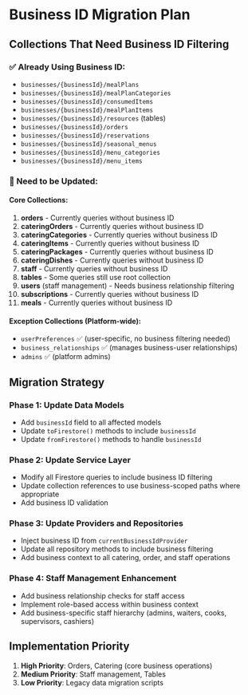 # Business ID Migration Plan

## Collections That Need Business ID Filtering

### ✅ Already Using Business ID:
- `businesses/{businessId}/mealPlans`
- `businesses/{businessId}/mealPlanCategories`
- `businesses/{businessId}/consumedItems`
- `businesses/{businessId}/mealPlanItems`
- `businesses/{businessId}/resources` (tables)
- `businesses/{businessId}/orders`
- `businesses/{businessId}/reservations`
- `businesses/{businessId}/seasonal_menus`
- `businesses/{businessId}/menu_categories`
- `businesses/{businessId}/menu_items`

### 🔧 Need to be Updated:

#### Core Collections:
1. **orders** - Currently queries without business ID
2. **cateringOrders** - Currently queries without business ID
3. **cateringCategories** - Currently queries without business ID
4. **cateringItems** - Currently queries without business ID
5. **cateringPackages** - Currently queries without business ID
6. **cateringDishes** - Currently queries without business ID
7. **staff** - Currently queries without business ID
8. **tables** - Some queries still use root collection
9. **users** (staff management) - Needs business relationship filtering
10. **subscriptions** - Currently queries without business ID
11. **meals** - Currently queries without business ID

#### Exception Collections (Platform-wide):
- `userPreferences` ✅ (user-specific, no business filtering needed)
- `business_relationships` ✅ (manages business-user relationships)
- `admins` ✅ (platform admins)

## Migration Strategy

### Phase 1: Update Data Models
- Add `businessId` field to all affected models
- Update `toFirestore()` methods to include `businessId`
- Update `fromFirestore()` methods to handle `businessId`

### Phase 2: Update Service Layer
- Modify all Firestore queries to include business ID filtering
- Update collection references to use business-scoped paths where appropriate
- Add business ID validation

### Phase 3: Update Providers and Repositories
- Inject business ID from `currentBusinessIdProvider`
- Update all repository methods to include business filtering
- Add business context to all catering, order, and staff operations

### Phase 4: Staff Management Enhancement
- Add business relationship checks for staff access
- Implement role-based access within business context
- Add business-specific staff hierarchy (admins, waiters, cooks, supervisors, cashiers)

## Implementation Priority

1. **High Priority**: Orders, Catering (core business operations)
2. **Medium Priority**: Staff management, Tables
3. **Low Priority**: Legacy data migration scripts
